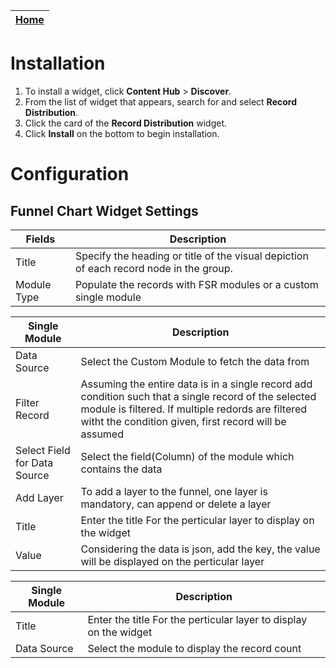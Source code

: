 | [Home](../README.md) |
|--------------------------------------------|

# Installation
1. To install a widget, click **Content Hub** > **Discover**.
2. From the list of widget that appears, search for and select **Record Distribution**.
3. Click the card of the **Record Distribution** widget.
4. Click **Install** on the bottom to begin installation.

# Configuration

## Funnel Chart Widget Settings

| Fields                                   | Description                              |
| ---------------------------------------- | ---------------------------------------- |
| Title                                    | Specify the heading or title of the visual depiction of each record node in the group. |
| Module Type                              | Populate the records with FSR modules or a custom single module|

| Single Module                            | Description                              |
| ---------------------------------------- | ---------------------------------------- |
| Data Source                              | Select the Custom Module to fetch the data from |
| Filter Record                            | Assuming the entire data is in a single record add condition such that a single record of the selected module is filtered. If multiple redords are filtered witht the condition given, first record will be assumed|
| Select Field for Data Source             | Select the field(Column) of the module which contains the data|
| Add Layer                                | To add a layer to the funnel, one layer is mandatory, can append or delete a layer|
| Title                                    | Enter the title For the perticular layer to display on the widget|
| Value                                    | Considering the data is json, add the key, the value will be displayed on the perticular layer|

| Single Module                            | Description                              |
| ---------------------------------------- | ---------------------------------------- |
| Title                                    | Enter the title For the perticular layer to display on the widget |
| Data Source                              | Select the module to display the record count|  
